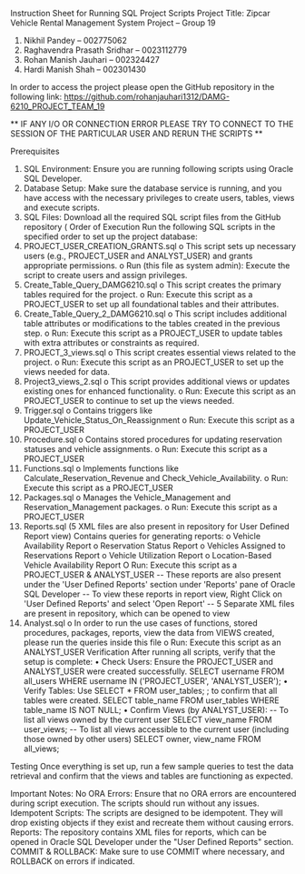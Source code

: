Instruction Sheet for Running SQL Project Scripts
Project Title: Zipcar Vehicle Rental Management System
Project – Group 19
1. Nikhil Pandey – 002775062
2. Raghavendra Prasath Sridhar – 0023112779
3. Rohan Manish Jauhari – 002324427
4. Hardi Manish Shah – 002301430

In order to access the project please open the GitHub repository in the following link:
https://github.com/rohanjauhari1312/DAMG-6210_PROJECT_TEAM_19

** IF ANY I/O OR CONNECTION ERROR PLEASE TRY TO CONNECT TO THE SESSION OF THE PARTICULAR USER AND RERUN THE SCRIPTS **

Prerequisites
1.	SQL Environment: Ensure you are running following scripts using Oracle SQL Developer.
2.	Database Setup: Make sure the database service is running, and you have access with the necessary privileges to create users, tables, views and execute scripts.
3.	SQL Files: Download all the required SQL script files from the GitHub repository (
Order of Execution
Run the following SQL scripts in the specified order to set up the project database:
1.	PROJECT_USER_CREATION_GRANTS.sql
o	This script sets up necessary users (e.g., PROJECT_USER and ANALYST_USER) and grants appropriate permissions.
o	Run (this file as system admin): Execute the script to create users and assign privileges.
2.	Create_Table_Query_DAMG6210.sql
o	This script creates the primary tables required for the project.
o	Run: Execute this script as a PROJECT_USER to set up all foundational tables and their attributes.
3.	Create_Table_Query_2_DAMG6210.sql
o	This script includes additional table attributes or modifications to the tables created in the previous step.
o	Run: Execute this script as a PROJECT_USER to update tables with extra attributes or constraints as required.
4.	PROJECT_3_views.sql
o	This script creates essential views related to the project.
o	Run: Execute this script as an PROJECT_USER to set up the views needed for data.
5.	Project3_views_2.sql
o	This script provides additional views or updates existing ones for enhanced functionality.
o	Run: Execute this script as an PROJECT_USER to continue to set up the views needed.
6.	Trigger.sql
o	Contains triggers like Update_Vehicle_Status_On_Reassignment 
o	Run: Execute this script as a PROJECT_USER
7.	Procedure.sql
o	Contains stored procedures for updating reservation statuses and vehicle assignments.
o	Run: Execute this script as a PROJECT_USER
8.	Functions.sql
o	Implements functions like Calculate_Reservation_Revenue and Check_Vehicle_Availability.
o	Run: Execute this script as a PROJECT_USER
9.	Packages.sql
o	Manages the Vehicle_Management and Reservation_Management packages.
o	Run: Execute this script as a PROJECT_USER
10.	Reports.sql (5 XML files are also present in repository for User Defined Report view)
Contains queries for generating reports:
o	Vehicle Availability Report
o	Reservation Status Report
o	Vehicles Assigned to Reservations Report
o	Vehicle Utilization Report
o	Location-Based Vehicle Availability Report
O Run: Execute this script as a PROJECT_USER & ANALYST_USER
-- These reports are also present under the 'User Defined Reports' section under 'Reports' pane of Oracle SQL Developer
-- To view these reports in report view, Right Click on 'User Defined Reports' and select 'Open Report' 
-- 5 Separate XML files are present in repository, which can be opened to view
11.	Analyst.sql
o	In order to run the use cases of functions, stored procedures, packages, reports, view the data from VIEWS created, please run the queries inside this file
o	Run: Execute this script as an ANALYST_USER
Verification
After running all scripts, verify that the setup is complete:
•	Check Users: Ensure the PROJECT_USER and ANALYST_USER were created successfully.
SELECT username FROM all_users WHERE username IN ('PROJECT_USER', 'ANALYST_USER');
•	Verify Tables: Use SELECT * FROM user_tables; ; to confirm that all tables were created.
SELECT table_name FROM user_tables WHERE table_name IS NOT NULL;
•	Confirm Views (by ANALYST_USER): 
-- To list all views owned by the current user
SELECT view_name
FROM user_views;
-- To list all views accessible to the current user (including those owned by other users)
SELECT owner, view_name
FROM all_views;

Testing
Once everything is set up, run a few sample queries to test the data retrieval and confirm that the views and tables are functioning as expected.


Important Notes:
No ORA Errors: Ensure that no ORA errors are encountered during script execution. The scripts should run without any issues.
Idempotent Scripts: The scripts are designed to be idempotent. They will drop existing objects if they exist and recreate them without causing errors.
Reports: The repository contains XML files for reports, which can be opened in Oracle SQL Developer under the "User Defined Reports" section.
COMMIT & ROLLBACK: Make sure to use COMMIT where necessary, and ROLLBACK on errors if indicated.
